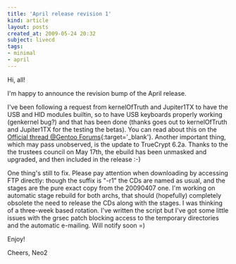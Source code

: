 ```yaml
---
title: 'April release revision 1'
kind: article
layout: posts
created_at: 2009-05-24 20:32
subject: livecd
tags:
- minimal
- april
---
```

Hi, all!

I'm happy to announce the revision bump of the April release.

I've been following a request from kernelOfTruth and Jupiter1TX to have the USB and HID modules builtin, so to have USB keyboards properly working (genkernel bug?) and that has been done (thanks goes out to kernelOfTruth and Jupiter1TX for the testing the betas). You can read about this on the [Official thread @Gentoo Forums](http://forums.gentoo.org/viewtopic-t-841256.html){:target='_blank'}.
Another important thing, which may pass unobserved, is the update to TrueCrypt 6.2a. Thanks to the the trustees council on May 17th, the ebuild has been unmasked and upgraded, and then included in the release :-)

<!--MORE-->

One thing's still to fix. Please pay attention when downloading by accessing FTP directly: though the suffix is "-r1" the CDs are named as usual, and the stages are the pure exact copy from the 20090407 one. I'm working on automatic stage rebuild for both archs, that should (hopefully) completely obsolete the need to release the CDs along with the stages. I was thinking of a three-week based rotation. I've written the script but I've got some little issues with the grsec patch blocking access to the temporary directories and the automatic e-mailing. Will notify soon =)

Enjoy!

Cheers,
Neo2
